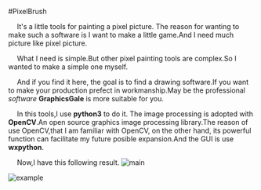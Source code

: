 #PixelBrush

&emsp; It's a little tools for painting a pixel picture.
The reason for wanting to make such a software is I want to make a little game.And I need much picture like pixel picture.

&emsp; What I need is simple.But other pixel painting tools are complex.So I wanted to make a simple one myself.

&emsp; And if you find it here, the goal is to find a drawing software.If you want to make your production prefect in workmanship.May be the professional *software* **GraphicsGale** is more suitable for you.

&emsp; In this tools,I use **python3** to do it.
The image processing is adopted with **OpenCV**.An open source graphics image processing library.The reason of use OpenCV,that I am familiar with OpenCV, on the other hand, its powerful function can facilitate my future posible expansion.And the GUI is use **wxpython**.

&emsp; Now,I have this following result.
![main](https://i.imgur.com/6FwSePw.png)

![example](https://i.imgur.com/bc9Aqw0.jpg)